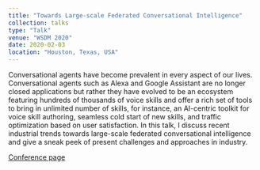 ```yaml
---
title: "Towards Large-scale Federated Conversational Intelligence"
collection: talks
type: "Talk"
venue: "WSDM 2020"
date: 2020-02-03
location: "Houston, Texas, USA"
---
```


Conversational agents have become prevalent in every aspect of our lives. Conversational agents such as Alexa and Google Assistant are no longer closed applications but rather they have evolved to be an ecosystem featuring hundreds of thousands of voice skills and offer a rich set of tools to bring in unlimited number of skills, for instance, an AI-centric toolkit for voice skill authoring, seamless cold start of new skills, and traffic optimization based on user satisfaction. In this talk, I discuss recent industrial trends towards large-scale federated conversational intelligence and give a sneak peek of present challenges and approaches in industry.

[Conference page](http://www.wsdm-conference.org/2020/call-for-industry-day-speakers.php)
